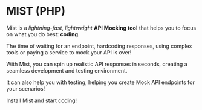 # MIST (PHP)
Mist is a *lightning-fast*, *lightweight* **API Mocking tool** that helps you to focus on what you do best: **coding**. 

The time of waiting for an endpoint, hardcoding responses, using complex tools or paying a service to mock your API
is over!

With Mist, you can spin up realistic API responses in seconds, creating a seamless development and testing environment.

It can also help you with testing, helping you create Mock API endpoints for your scenarios!

Install Mist and start coding!

